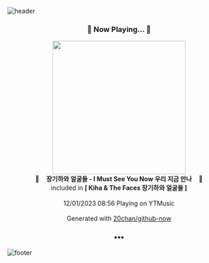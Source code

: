 ![header](https://capsule-render.vercel.app/api?type=wave&height=170&section=header&fontColor=090707&fontAlignX=45&fontAlignY=65&fontSize=100)

<h3 align="center">🎵 Now Playing... 🎵</h3>
<p align="center">
  <a href="https://music.youtube.com/watch?v=7FAX00dFs1s">
    <img width="300" src="https://lh3.googleusercontent.com/G-So3chDd14VQjylmaVlvX6qHUYuOdX6xgPbWMTUmCyhi-JElw89gKfkdLdjAJXcO6m19BBL0otOgGqjow">
  </a>
  <br>
  🎵&nbsp&nbsp&nbsp <b>장기하와 얼굴들 - I Must See You Now 우리 지금 만나</b> &nbsp&nbsp&nbsp🎵
  <br>
  included in <b>[ Kiha & The Faces 장기하와 얼굴들 ]</b>
  
  <br />
  <br />
  12/01/2023 08:56 Playing on YTMusic
  <br />
  <br />
  Generated with <a href="https://github.com/20chan/github-now">20chan/github-now</a>
</p>

<h3 align="center">•••</h3>

![footer](https://capsule-render.vercel.app/api?type=wave&height=150&section=footer)
